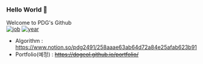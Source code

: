 ### Hello World 👋

<!--
**DoGeol/DoGeol** is a ✨ _special_ ✨ repository because its `README.md` (this file) appears on your GitHub profile.

Here are some ideas to get you started:

- 🔭 I’m currently working on ...
- 🌱 I’m currently learning ...
- 👯 I’m looking to collaborate on ...
- 🤔 I’m looking for help with ...
- 💬 Ask me about ...
- 📫 How to reach me: ...
- 😄 Pronouns: ...
- ⚡ Fun fact: ...
-->

Welcome to PDG's Github  
[![job](https://img.shields.io/badge/job-frontend%20engineer-brightgreen)](https://img.shields.io/badge/job-frontend%20engineer-brightgreen)
[![year](https://img.shields.io/badge/year-5-brightgreen)](https://img.shields.io/badge/year-5-brightgreen)

* Algorithm : https://www.notion.so/pdg2491/258aaae63ab64d72a84e25afab623b91
* Portfolio(예정) : ~~https://dogeol.github.io/portfolio/~~
